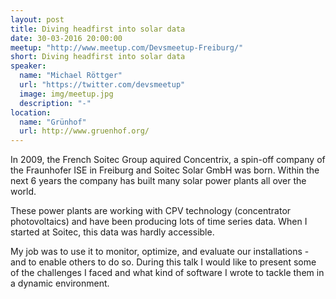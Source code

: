 ```yaml
---
layout: post
title: Diving headfirst into solar data
date: 30-03-2016 20:00:00
meetup: "http://www.meetup.com/Devsmeetup-Freiburg/"
short: Diving headfirst into solar data
speaker:
  name: "Michael Röttger"
  url: "https://twitter.com/devsmeetup"
  image: img/meetup.jpg
  description: "-"
location:
  name: "Grünhof"
  url: http://www.gruenhof.org/
---
```


In 2009, the French Soitec Group aquired Concentrix, a spin-off company
of the Fraunhofer ISE in Freiburg and Soitec Solar GmbH was born.
Within the next 6 years the company has built many solar power plants all over
the world.

These power plants are working with CPV technology (concentrator photovoltaics)
and have been producing lots of time series data.
When I started at Soitec, this data was hardly accessible.

My job was to use it to monitor, optimize, and evaluate our installations -
and to enable others to do so. During this talk I would like to present some of
the challenges I faced and what kind of software I wrote to tackle them in a
dynamic environment.
